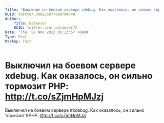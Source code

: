 ```yaml
---
Title: 'Выключил на боевом сервере xdebug. Как оказалось, он сильно тормозит PHP: http://t.co/sZjmHpMJzj'
UUID: twitter.398256977089794048
Author:
    Title: Balancer
    UUID: twitter.user.balancer73
Date: 'Thu, 07 Nov 2013 05:13:57 +0400'
Type: Post
Markup: Text
---
```


# Выключил на боевом сервере xdebug. Как оказалось, он сильно тормозит PHP: http://t.co/sZjmHpMJzj

Выключил на боевом сервере #xdebug. Как оказалось, он сильно
тормозит #PHP: http://t.co/sZjmHpMJzj